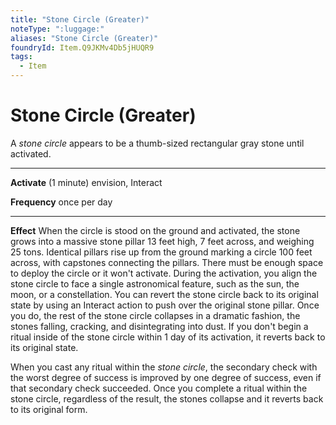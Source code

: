 ```yaml
---
title: "Stone Circle (Greater)"
noteType: ":luggage:"
aliases: "Stone Circle (Greater)"
foundryId: Item.Q9JKMv4Db5jHUQR9
tags:
  - Item
---
```


# Stone Circle (Greater)

A _stone circle_ appears to be a thumb-sized rectangular gray stone until activated.

* * *

**Activate** (1 minute) envision, Interact

**Frequency** once per day

* * *

**Effect** When the circle is stood on the ground and activated, the stone grows into a massive stone pillar 13 feet high, 7 feet across, and weighing 25 tons. Identical pillars rise up from the ground marking a circle 100 feet across, with capstones connecting the pillars. There must be enough space to deploy the circle or it won't activate. During the activation, you align the stone circle to face a single astronomical feature, such as the sun, the moon, or a constellation. You can revert the stone circle back to its original state by using an Interact action to push over the original stone pillar. Once you do, the rest of the stone circle collapses in a dramatic fashion, the stones falling, cracking, and disintegrating into dust. If you don't begin a ritual inside of the stone circle within 1 day of its activation, it reverts back to its original state.

When you cast any ritual within the _stone circle_, the secondary check with the worst degree of success is improved by one degree of success, even if that secondary check succeeded. Once you complete a ritual within the stone circle, regardless of the result, the stones collapse and it reverts back to its original form.
